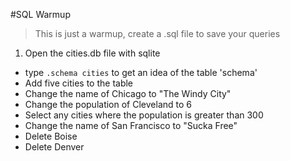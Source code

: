 #SQL Warmup

> This is just a warmup, create a .sql file to save your queries

1. Open the cities.db file with sqlite
* type `.schema cities` to get an idea of the table 'schema'
* Add five cities to the table
* Change the name of Chicago to "The Windy City"
* Change the population of Cleveland to 6
* Select any cities where the population is greater than 300
* Change the name of San Francisco to "Sucka Free"
* Delete Boise
* Delete Denver

